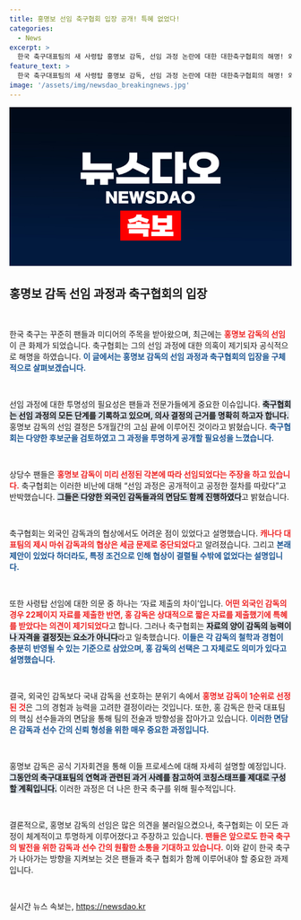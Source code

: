 ```yaml
---
title: 홍명보 선임 축구협회 입장 공개! 특혜 없었다!
categories:
  - News
excerpt: >
  한국 축구대표팀의 새 사령탑 홍명보 감독, 선임 과정 논란에 대한 대한축구협회의 해명! 외국인 감독에 대한 확신 없었다는 이유와 함께, 홍 감독의 국제 연쇄 면담 일정도 주목! आगामी 공식 기자회견에 기대감 상승!
feature_text: >
  한국 축구대표팀의 새 사령탑 홍명보 감독, 선임 과정 논란에 대한 대한축구협회의 해명! 외국인 감독에 대한 확신 없었다는 이유와 함께, 홍 감독의 국제 연쇄 면담 일정도 주목! आगामी 공식 기자회견에 기대감 상승!
image: '/assets/img/newsdao_breakingnews.jpg'
---
```


<p><img src="/assets/img/newsdao_breakingnews.jpg" alt="cryptoinkorea 속보" /></p>

<h2 data-ke-size="size26">홍명보 감독 선임 과정과 축구협회의 입장</h2>

<p data-ke-size="size16">&nbsp;</p>

<p>한국 축구는 꾸준히 팬들과 미디어의 주목을 받아왔으며, 최근에는 <b><span style="color: #ee2323;">홍명보 감독의 선임</span></b>이 큰 화제가 되었습니다. 축구협회는 그의 선임 과정에 대한 의혹이 제기되자 공식적으로 해명을 하였습니다. <b><span style="color: #1a5490;">이 글에서는 홍명보 감독의 선임 과정과 축구협회의 입장을 구체적으로 살펴보겠습니다.</span></b></p>

<p data-ke-size="size16">&nbsp;</p>

<p>선임 과정에 대한 투명성의 필요성은 팬들과 전문가들에게 중요한 이슈입니다. <b><span style="background-color: #21538527;">축구협회는 선임 과정의 모든 단계를 기록하고 있으며, 의사 결정의 근거를 명확히 하고자 합니다.</span></b> 홍명보 감독의 선임 결정은 5개월간의 고심 끝에 이루어진 것이라고 밝혔습니다. <b><span style="color: #1a5490;">축구협회는 다양한 후보군을 검토하였고 그 과정을 투명하게 공개할 필요성을 느꼈습니다.</span></b></p>

<p data-ke-size="size16">&nbsp;</p>

<p>상당수 팬들은 <b><span style="color: #ee2323;">홍명보 감독이 미리 선정된 각본에 따라 선임되었다는 주장을 하고 있습니다.</span></b> 축구협회는 이러한 비난에 대해 “선임 과정은 공개적이고 공정한 절차를 따랐다”고 반박했습니다. <b><span style="background-color: #21538527;">그들은 다양한 외국인 감독들과의 면담도 함께 진행하였다</span></b>고 밝혔습니다.</p>

<p data-ke-size="size16">&nbsp;</p>

<p>축구협회는 외국인 감독과의 협상에서도 어려운 점이 있었다고 설명했습니다. <b><span style="color: #ee2323;">캐나다 대표팀의 제시 마쉬 감독과의 협상은 세금 문제로 중단되었다</span></b>고 알려졌습니다. 그리고 <b><span style="color: #1a5490;">본래 제안이 있었다 하더라도, 특정 조건으로 인해 협상이 결렬될 수밖에 없었다는 설명입니다.</span></b></p>

<p data-ke-size="size16">&nbsp;</p>

<p>또한 사령탑 선임에 대한 의문 중 하나는 ‘자료 제출의 차이’입니다. <b><span style="color: #ee2323;">어떤 외국인 감독의 경우 22페이지 자료를 제출한 반면, 홍 감독은 상대적으로 짧은 자료를 제출했기에 특혜를 받았다는 의견이 제기되었다</span></b>고 합니다. 그러나 축구협회는 <b><span style="background-color: #21538527;">자료의 양이 감독의 능력이나 자격을 결정짓는 요소가 아니다</span></b>라고 일축했습니다. <b><span style="color: #1a5490;">이들은 각 감독의 철학과 경험이 충분히 반영될 수 있는 기준으로 삼았으며, 홍 감독의 선택은 그 자체로도 의미가 있다고 설명했습니다.</span></b></p>

<p data-ke-size="size16">&nbsp;</p>

<p>결국, 외국인 감독보다 국내 감독을 선호하는 분위기 속에서 <b><span style="color: #ee2323;">홍명보 감독이 1순위로 선정된 것</span></b>은 그의 경험과 능력을 고려한 결정이라는 것입니다. 또한, 홍 감독은 한국 대표팀의 핵심 선수들과의 면담을 통해 팀의 전술과 방향성을 잡아가고 있습니다. <b><span style="color: #1a5490;">이러한 면담은 감독과 선수 간의 신뢰 형성을 위한 매우 중요한 과정입니다.</span></b></p>

<p data-ke-size="size16">&nbsp;</p>

<p>홍명보 감독은 공식 기자회견을 통해 이들 프로세스에 대해 자세히 설명할 예정입니다. <b><span style="background-color: #21538527;">그동안의 축구대표팀의 연혁과 관련된 과거 사례를 참고하여 코칭스태프를 제대로 구성할 계획입니다.</span></b> 이러한 과정은 더 나은 한국 축구를 위해 필수적입니다.</p>

<p data-ke-size="size16">&nbsp;</p>

<p>결론적으로, 홍명보 감독의 선임은 많은 의견을 불러일으켰으나, 축구협회는 이 모든 과정이 체계적이고 투명하게 이루어졌다고 주장하고 있습니다. <b><span style="color: #ee2323;">팬들은 앞으로도 한국 축구의 발전을 위한 감독과 선수 간의 원활한 소통을 기대하고 있습니다.</span></b> 이와 같이 한국 축구가 나아가는 방향을 지켜보는 것은 팬들과 축구 협회가 함께 이루어내야 할 중요한 과제입니다. </p>

<p data-ke-size="size16">&nbsp;</p>
실시간 뉴스 속보는, <a href="https://newsdao.kr" rel="dofollow">https://newsdao.kr</a>


